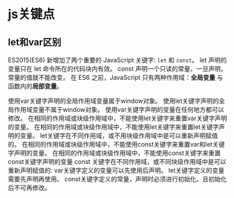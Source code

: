 # js关键点

## let和var区别

ES2015(ES6) 新增加了两个重要的 JavaScript 关键字: `let` 和 `const`。
let 声明的变量只在 let 命令所在的代码块内有效。
const 声明一个只读的常量，一旦声明，常量的值就不能改变。
在 ES6 之前，JavaScript 只有两种作用域：**全局变量** 与 函数内的**局部变量**。

使用var关键字声明的全局作用域变量属于window对象。
使用let关键字声明的全局作用域变量不属于window对象。
使用var关键字声明的变量在任何地方都可以修改。
在相同的作用域或块级作用域中，不能使用let关键字来重置var关键字声明的变量。
在相同的作用域或块级作用域中，不能使用let关键字来重置let关键字声明的变量。
let关键字在不同作用域，或不用块级作用域中是可以重新声明赋值的。
在相同的作用域或块级作用域中，不能使用const关键字来重置var和let关键字声明的变量。
在相同的作用域或块级作用域中，不能使用const关键字来重置const关键字声明的变量
const 关键字在不同作用域，或不同块级作用域中是可以重新声明赋值的:
var关键字定义的变量可以先使用后声明。
let关键字定义的变量需要先声明再使用。
const关键字定义的常量，声明时必须进行初始化，且初始化后不可再修改。

